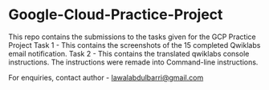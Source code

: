# Google-Cloud-Practice-Project
This repo contains the submissions to the tasks given for the GCP Practice Project
Task 1 - This contains the screenshots of the 15 completed Qwiklabs email notification.
Task 2 - This contains the translated qwiklabs console instructions. The instructions were remade into Command-line instructions. 

For enquiries, contact author - lawalabdulbarri@gmail.com
